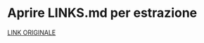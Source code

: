 # Aprire LINKS.md per estrazione

[LINK ORIGINALE](https://chatgpt.com/c/68d42e6f-002c-832b-a14a-0af96b46be37)
